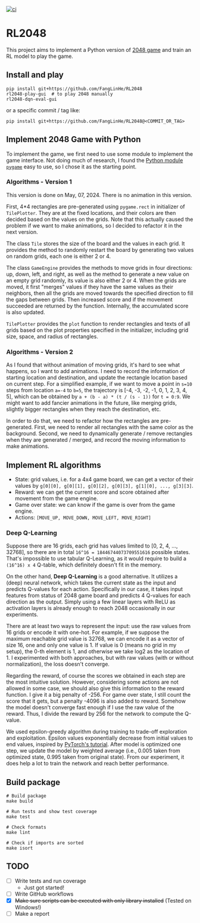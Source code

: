 [![ci](https://github.com/FangLinHe/RL2048/actions/workflows/ci.yaml/badge.svg)](https://github.com/FangLinHe/RL2048/actions/workflows/ci.yaml)

# RL2048

This project aims to implement a Python version of [2048 game](https://play2048.co/) and train an RL model to play the game.

## Install and play

```
pip install git+https://github.com/FangLinHe/RL2048
rl2048-play-gui  # to play 2048 manually
rl2048-dqn-eval-gui
```
or a specific commit / tag like:
```
pip install git+https://github.com/FangLinHe/RL2048@<COMMIT_OR_TAG>
```

## Implement 2048 Game with Python

To implement the game, we first need to use some module to implement the game interface. Not doing much of research, I found the [Python module `pygame`](https://www.pygame.org/news) easy to use, so I chose it as the starting point.

### Algorithms - Version 1

This version is done on May, 07, 2024. There is no animation in this version.

First, 4*4 rectangles are pre-generated using `pygame.rect` in initializer of `TilePlotter`.
They are at the fixed locations, and their colors are then decided based on the values on the grids.
Note that this actually caused the problem if we want to make animations, so I decided to refactor it in the next version.

The class `Tile` stores the size of the board and the values in each grid. It provides the method to randomly restart the board by generating two values on random grids, each one is either 2 or 4.

The class `GameEngine` provides the methods to move grids in four directions: up, down, left, and right, as well as the method to generate a new value on an empty grid randomly, its value is also either 2 or 4. When the grids are moved, it first "merges" values if they have the same values as their neighbors, then all the grids are moved towards the specified direction to fill the gaps between grids. Then increased score and if the movement succeeded are returned by the function. Internally, the accumulated score is also updated.

`TilePlotter` provides the `plot` function to render rectangles and texts of all grids based on the plot properties specified in the initializer, including grid size, space, and radius of rectangles.

### Algorithms - Version 2

As I found that without animation of moving grids, it's hard to see what happens, so I want to add animations. I need to record the information of starting location and destination, and update the rectangle location based on current step. For a simplified example, if we want to move a point in `s=10` steps from location `a=-4` to `b=5`, the trajectory is [-4, -3, -2, -1, 0, 1, 2, 3, 4, 5], which can be obtained by `a + (b - a) * (t / (s - 1))` for `t = 0:9`. We might want to add fancier animations in the future, like merging grids, slightly bigger rectangles when they reach the destination, etc.

In order to do that, we need to refactor how the rectangles are pre-generated. First, we need to render all rectangles with the same color as the background. Second, we need to dynamically generate / remove rectangles when they are generated / merged, and record the moving information to make animations.

## Implement RL algorithms

* State: grid values, i.e. for a 4x4 game board, we can get a vector of their values by `g[0][0], g[0][1], g[0][2], g[0][3], g[1][0], ..., g[3][3]`.
* Reward: we can get the current score and score obtained after movement from the game engine.
* Game over state: we can know if the game is over from the game engine.
* Actions: `[MOVE_UP, MOVE_DOWN, MOVE_LEFT, MOVE_RIGHT]`

### Deep Q-Learning

Suppose there are 16 grids, each grid has values limited to [0, 2, 4, ..., 32768], so there are in total `16^16 = 18446744073709551616` possible states. That's impossible to use tabular Q-Learning, as it would require to build a `(16^16) x 4` Q-table, which definitely doesn't fit in the memory.

On the other hand, **Deep Q-Learning** is a good alternative. It utilizes a (deep) neural network, which takes the current state as the input and predicts Q-values for each action. Specifically in our case, it takes input features from status of 2048 game board and predicts 4 Q-values for each direction as the output. Simply using a few linear layers with ReLU as activation layers is already enough to reach 2048 occasionally in our experiments.

There are at least two ways to represent the input: use the raw values from 16 grids or encode it with one-hot. For example, if we suppose the maximum reachable grid value is 32768, we can encode it as a vector of size 16, one and only one value is 1. If value is 0 (means no grid in my setup), the 0-th element is 1, and otherwise we take log2 as the location of 1. I experimented with both approaches, but with raw values (with or without normalization), the loss doesn't converge.

Regarding the reward, of course the scores we obtained in each step are the most intuitive solution. However, considering some actions are not allowed in some case, we should also give this information to the reward function. I give it a big penalty of -256. For game over state, I still count the score that it gets, but a penalty -4096 is also added to reward. Somehow the model doesn't converge fast enough if I use the raw value of the reward. Thus, I divide the reward by 256 for the network to compute the Q-value.

We used epsilon-greedy algorithm during training to trade-off exploration and exploitation. Epsilon values exponentially decrease from initial values to end values, inspired by [PyTorch's tutorial](https://pytorch.org/tutorials/intermediate/reinforcement_q_learning.html). After model is optimized one step, we update the model by weighted average (i.e., 0.005 taken from optimized state, 0.995 taken from original state). From our experiment, it does help a lot to train the network and reach better performance.

## Build package

```
# Build package
make build

# Run tests and show test coverage
make test

# Check formats
make lint

# Check if imports are sorted
make isort
```

## TODO

- [ ] Write tests and run coverage
  * Just got started!
- [ ] Write GitHub workflows
- [x] <del>Make sure scripts can be executed with only library installed</del> (Tested on Windows!)
- [ ] Make a report
